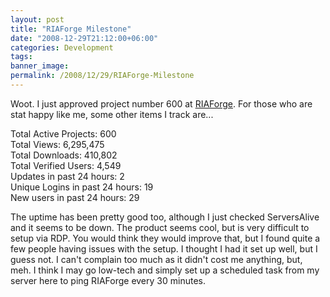 ```yaml
---
layout: post
title: "RIAForge Milestone"
date: "2008-12-29T21:12:00+06:00"
categories: Development 
tags: 
banner_image: 
permalink: /2008/12/29/RIAForge-Milestone
---
```


Woot. I just approved project number 600 at <a href="http://www.riaforge.org">RIAForge</a>. For those who are stat happy like me, some other items I track are...

Total Active Projects: 600<br/>
Total Views: 6,295,475<br/>
Total Downloads: 410,802<br/>
Total Verified Users: 4,549<br/>
Updates in past 24 hours: 2<br/>
Unique Logins in past 24 hours: 19<br/>
New users in past 24 hours: 29<br/>

The uptime has been pretty good too, although I just checked ServersAlive and it seems to be down. The product seems cool, but is very difficult to setup via RDP. You would think they would improve that, but I found quite a few people having issues with the setup. I thought I had it set up well, but I guess not. I can't complain too much as it didn't cost me anything, but, meh. I think I may go low-tech and simply set up a scheduled task from my server here to ping RIAForge every 30 minutes.